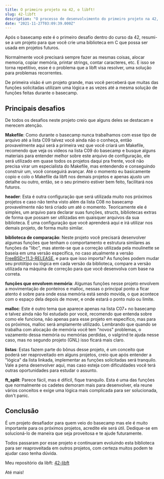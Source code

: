 ```yaml
---
title: O primeiro projeto na 42, o libft!
slug: 42-libft
description: "O processo de desenvolvimento do primeiro projeto na 42, uma biblioteca completa em C"
date: "2021-11-27T03:09:39.000Z"
---
```


Após o basecamp este é o primeiro desafio dentro do curso da 42, resumi-se a um projeto para que você crie uma biblioteca em C que possa ser usada em projetos futuros.

Normalmente você precisará sempre fazer as mesmas coisas, alocar memoria, copiar memória, printar strings, contar caracteres, etc. E isso se torna repetitivo, esse é o problema que a libft visa resolver, uma solução para problemas recorrentes.

De primeira visão é um projeto grande, mas você perceberá que muitas das funções solicitadas utilizam uma lógica e as vezes até a mesma solução de funções feitas durante o basecamp.

## Principais desafios

De todos os desafios neste projeto creio que alguns deles se destacam e merecem atenção.

**Makefile**: Como durante o basecamp nunca trabalhamos com esse tipo de arquivo até a lista C09 talvez você ainda não o conheça, então provavelmente aqui será a primeira vez que você criará um Makefile, recomendo que veja os videos na lista C09 do basecamp e busque alguns materiais para entender melhor sobre este arquivo de configuração, ele será utilizado em quase todos os projetos daqui pra frente, você não precisa virar um especialista do Makefile, mas entendendo e conseguindo construir um, você conseguirá avançar. Até o momento eu basicamente copio e colo o Makefile da libft nos demais projetos e apenas ajusto um detalhe ou outro, então, se o seu primeiro estiver bem feito, facilitará nos futuros.

**header**: Esta é outra configuração que será utilizada muito nos próximos projetos e caso não tenha visto além da lista C08 no basecamp provavelmente não terá criado um até o momento. Teoricamente ele é simples, um arquivo para declarar suas funções, structs, bibliotecas extras de forma que possam ser utilizadas em quaisquer arquivos da sua biblioteca. É uma configuração que você aprenderá aqui e irá utilizar nos demais projeto, de forma muito similar.

**biblioteca de comparação**: Neste projeto você precisará desenvolver algumas funções que tenham o comportamento e estrutura similares as funções da "libc", mas atente-se que a correção utilizada pela moulinette se baseia em uma versão específica, no caso atualmente a versão [FreeBSD+11.3-RELEASE](https://www.freebsd.org/cgi/man.cgi?query=February+26%2C+20&apropos=0&sektion=0&manpath=FreeBSD+11.3-RELEASE&arch=default&format=html), e para que isso importa? As funções podem mudar seu protótipo ou lógica em cada versão da biblioteca, compare a versão utilizada na máquina de correção para que você desenvolva com base na correta.

**funções que envolvem memória**: Algumas funções nesse projeto envolvem a movimentação de ponteiros e malloc, nessas o principal ponto a ficar atento é sobre para onde essa memória está sendo movida, o que acontece com o espaço dela depois de mover, e onde estará o ponto nulo ou limite.

**malloc**: Este é outro tema que aparece apenas na lista C07+ no basecamp e talvez ainda não foi estudado por você, recomendo que entenda sobre como ele funciona, não apenas para esse projeto em específico, mas para os próximos, malloc será amplamente utilizado. Lembrando que quando se trabalha com alocação de memória você tem "novos" problemas, o vazamento dessa memória ou memórias perdidas, o valgrind te ajuda nesse caso, mas no segundo projeto (GNL) isso ficará mais claro.

**listas**: Estas fazem parte do bônus desse projeto, é um conceito que poderá ser reaproveitado em alguns projetos, creio que após entender a "lógica" da lista linkada, implementar as funções solicitadas será tranquilo. Vale a pena desenvolver aqui, mas caso esteja com dificuldades você terá outras oportunidades para estudar o assunto.

**ft_split**: Parece fácil, mas é difícil, fique tranquilo. Esta é uma das funções que normalmente os cadetes demoram mais para desenvolver, ela reune vários conceitos e exige uma lógica mais complicada para ser solucionada, don't panic.

## Conclusão

É um projeto desafiador para quem veio do basecamp mas ele é muito importante para os próximos projetos, acredite ele será útil. Dedique-se em solucioná-lo de maneira que seja proveitosa e te ajude futuramente.

Todos passaram por esse projeto e continuaram evoluindo esta biblioteca para ser reaproveitada em outros projetos, com certeza muitos podem te ajudar caso tenha dúvida.

Meu repositório da libft: [42-libft](https://github.com/iaurg/42-libft)

Até mais!
